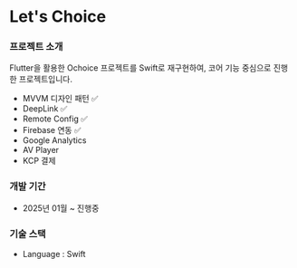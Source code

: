 # Let's Choice

### 프로젝트 소개
Flutter을 활용한 Ochoice 프로젝트를 Swift로 재구현하여, 코어 기능 중심으로 진행한 프로젝트입니다.

  - MVVM 디자인 패턴 ✅
  - DeepLink ✅
  - Remote Config ✅
  - Firebase 연동 ✅
  - Google Analytics
  - AV Player
  - KCP 결제


### 개발 기간
- 2025년 01월 ~ 진행중
### 기술 스택
  - Language : Swift
    
